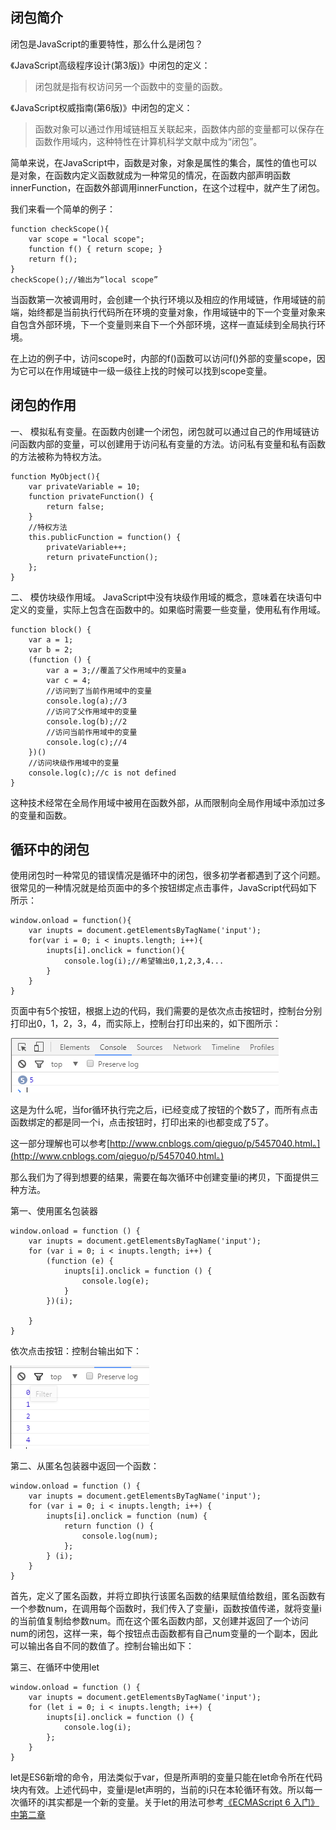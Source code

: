 ## 闭包简介
闭包是JavaScript的重要特性，那么什么是闭包？  

《JavaScript高级程序设计(第3版)》中闭包的定义：
>闭包就是指有权访问另一个函数中的变量的函数。  

《JavaScript权威指南(第6版)》中闭包的定义：
>函数对象可以通过作用域链相互关联起来，函数体内部的变量都可以保存在函数作用域内，这种特性在计算机科学文献中成为“闭包”。

简单来说，在JavaScript中，函数是对象，对象是属性的集合，属性的值也可以是对象，在函数内定义函数就成为一种常见的情况，在函数内部声明函数innerFunction，在函数外部调用innerFunction，在这个过程中，就产生了闭包。

我们来看一个简单的例子：
```
function checkScope(){
    var scope = "local scope";
    function f() { return scope; }
    return f();
}
checkScope();//输出为“local scope”
```
当函数第一次被调用时，会创建一个执行环境以及相应的作用域链，作用域链的前端，始终都是当前执行代码所在环境的变量对象，作用域链中的下一个变量对象来自包含外部环境，下一个变量则来自下一个外部环境，这样一直延续到全局执行环境。

在上边的例子中，访问scope时，内部的f()函数可以访问f()外部的变量scope，因为它可以在作用域链中一级一级往上找的时候可以找到scope变量。


## 闭包的作用
一、 模拟私有变量。在函数内创建一个闭包，闭包就可以通过自己的作用域链访问函数内部的变量，可以创建用于访问私有变量的方法。访问私有变量和私有函数的方法被称为特权方法。

```
function MyObject(){
    var privateVariable = 10;
    function privateFunction() {
        return false;
    }
    //特权方法
    this.publicFunction = function() {
        privateVariable++;
        return privateFunction();
    };
}
```
二、 模仿块级作用域。
JavaScript中没有块级作用域的概念，意味着在块语句中定义的变量，实际上包含在函数中的。如果临时需要一些变量，使用私有作用域。
```
function block() {
    var a = 1;
    var b = 2;
    (function () {
        var a = 3;//覆盖了父作用域中的变量a
        var c = 4;
        //访问到了当前作用域中的变量
        console.log(a);//3
        //访问了父作用域中的变量
        console.log(b);//2
        //访问当前作用域中的变量
        console.log(c);//4
    })()
    //访问块级作用域中的变量
    console.log(c);//c is not defined
}
```

这种技术经常在全局作用域中被用在函数外部，从而限制向全局作用域中添加过多的变量和函数。

## 循环中的闭包
使用闭包时一种常见的错误情况是循环中的闭包，很多初学者都遇到了这个问题。很常见的一种情况就是给页面中的多个按钮绑定点击事件，JavaScript代码如下所示：
```
window.onload = function(){
    var inupts = document.getElementsByTagName('input');
    for(var i = 0; i < inupts.length; i++){
        inupts[i].onclick = function(){
            console.log(i);//希望输出0,1,2,3,4...
        }
    }
}
```
页面中有5个按钮，根据上边的代码，我们需要的是依次点击按钮时，控制台分别打印出0，1，2，3，4，而实际上，控制台打印出来的，如下图所示：

![](/images/2017030601.png)

这是为什么呢，当for循环执行完之后，i已经变成了按钮的个数5了，而所有点击函数绑定的都是同一个i，点击按钮时，打印出来的i也都变成了5了。

这一部分理解也可以参考[http://www.cnblogs.com/qieguo/p/5457040.html。](http://www.cnblogs.com/qieguo/p/5457040.html。)

那么我们为了得到想要的结果，需要在每次循环中创建变量i的拷贝，下面提供三种方法。

第一、使用匿名包装器

```
window.onload = function () {
    var inupts = document.getElementsByTagName('input');
    for (var i = 0; i < inupts.length; i++) {
        (function (e) {
            inupts[i].onclick = function () {
                console.log(e);
            }
        })(i);

    }
}
```
依次点击按钮：控制台输出如下：

![](/images/2017030602.png)

第二、从匿名包装器中返回一个函数：
```
window.onload = function () {
    var inupts = document.getElementsByTagName('input');
    for (var i = 0; i < inupts.length; i++) {
        inupts[i].onclick = function (num) {
            return function () {
                console.log(num);
            };
        } (i);
    }
}
```
首先，定义了匿名函数，并将立即执行该匿名函数的结果赋值给数组，匿名函数有一个参数num，在调用每个函数时，我们传入了变量i，函数按值传递，就将变量i的当前值复制给参数num。而在这个匿名函数内部，又创建并返回了一个访问num的闭包，这样一来，每个按钮点击函数都有自己num变量的一个副本，因此可以输出各自不同的数值了。控制台输出如下：


第三、在循环中使用let

```
window.onload = function () {
    var inupts = document.getElementsByTagName('input');
    for (let i = 0; i < inupts.length; i++) {
        inupts[i].onclick = function () {
            console.log(i);
        };
    }
}
```
let是ES6新增的命令，用法类似于var，但是所声明的变量只能在let命令所在代码块内有效。上述代码中，变量i是let声明的，当前的i只在本轮循环有效。所以每一次循环的i其实都是一个新的变量。关于let的用法可参考[《ECMAScript 6 入门》中第二章](http://es6.ruanyifeng.com/#docs/let)



